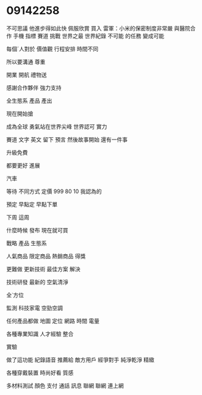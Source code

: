 # 09142258
不可思議 他進步得如此快
佩服欣賞 買入
雷軍：小米的保密制度非常嚴
與醫院合作 手機
指標
賽道 挑戰 世界之最 世界紀錄
不可能 的任務
變成可能


每個ˊ人對於 價值觀 行程安排 時間不同

所以要溝通 尊重

開業 開航 禮物送

感謝合作夥伴 強力支持

全生態系 產品 產出


現在開始搶

成為全球
勇氣站在世界尖峰
世界認可 實力

賽道
 文字 英文 留下 預言 然後故事開始
 還有一件事
 

升級免費

都要更好
 進展

 汽車
 
等待
不同方式
定價
999 
80
10 
我認為的

預定 早點定 早點下單

下周 這周

什麼時候
發布 現在就可買

戰略
產品 生態系

人氣商品
限定商品
熱銷商品
得獎


更難做 更新技術 最佳方案 解決

技術研發
最新的
空氣清淨

全˙方位

監測
科技家電
 空勁空調
 
任何產品都做
地圖 定位 網路 
時間
電量

各種專業知識 人才經驗 整合

實驗 

做了這功能 紀錄語音
推薦給 敵方用戶
經爭對手
純淨乾淨 精緻


各種穿戴裝置 時尚好看 質感

多材料測試
 顏色
 支付 通話 訊息 聯網
 聯網
 連上網
 
